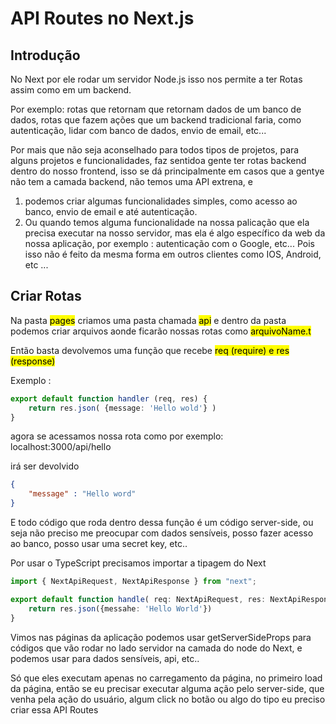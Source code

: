 # API Routes no Next.js

## Introdução

No Next por ele rodar um servidor Node.js isso nos permite a ter Rotas assim como em um backend.

Por exemplo: rotas que retornam que retornam dados de um banco de dados, rotas que fazem ações que um backend tradicional faria, como autenticação, lidar com banco de dados, envio de email, etc...

Por mais que não seja aconselhado para todos tipos de projetos, para alguns projetos e funcionalidades, faz sentidoa  gente ter rotas backend dentro do nosso frontend, isso se dá principalmente em casos que a gentye não tem a camada backend, não temos uma API extrena, e&#x20;

1. podemos criar algumas funcionalidades simples, como acesso ao banco, envio de email e até autenticação.
2. Ou quando temos alguma funcionalidade na nossa palicação que ela precisa executar na nosso servidor, mas ela é algo específico da web da nossa aplicação, por exemplo : autenticação com o Google, etc... Pois isso não é feito da mesma forma em outros clientes como IOS, Android, etc ...

## Criar Rotas

Na pasta <mark style="background-color:yellow;">pages</mark> criamos uma pasta chamada <mark style="background-color:yellow;">api</mark> e dentro da pasta podemos criar arquivos aonde ficarão nossas rotas como <mark style="background-color:yellow;">arquivoName.t</mark>

Então basta devolvemos uma função que recebe <mark style="background-color:yellow;">req (require) e res (response)</mark>

Exemplo :

```typescript
export default function handler (req, res) {
    return res.json( {message: 'Hello wold'} )
}
```



agora se acessamos nossa rota como por exemplo: localhost:3000/api/hello

irá ser devolvido&#x20;

```json
{
    "message" : "Hello word"
}
```

E todo código que roda dentro dessa função é um código server-side, ou seja não preciso me preocupar com dados sensíveis, posso fazer acesso ao banco, posso usar uma secret key, etc..



Por usar o TypeScript precisamos importar a tipagem do Next&#x20;

```typescript
import { NextApiRequest, NextApiResponse } from "next";

export default function handle( req: NextApiRequest, res: NextApiResponse) {
    return res.json({messahe: 'Hello World'})
}
```



Vimos nas páginas da aplicação podemos usar  getServerSideProps  para códigos que vão rodar no lado servidor na camada do node do Next, e podemos usar para dados sensíveis, api, etc..

Só que eles executam apenas no carregamento da página, no primeiro load da página, então se eu precisar executar alguma ação pelo server-side, que venha pela ação do usuário, algum click no botão ou algo do tipo eu preciso criar essa API Routes
